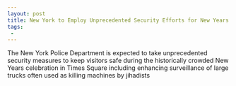 ```yaml
---
layout: post
title: New York to Employ Unprecedented Security Efforts for New Years Celebration
tags:
 -
---
```

The New York Police Department is expected to take unprecedented security measures to keep visitors safe during the historically crowded New Years celebration in Times Square including enhancing surveillance of large trucks often used as killing machines by jihadists
